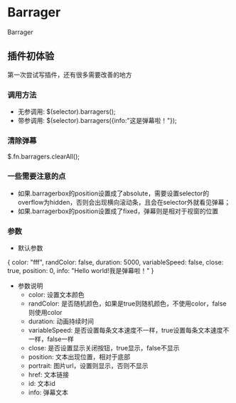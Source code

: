 # Barrager
Barrager
## 插件初体验
第一次尝试写插件，还有很多需要改善的地方
### 调用方法
- 无参调用:
$(selector).barragers();
- 带参调用:
$(selector).barragers({info:"这是弹幕啦！"});
### 清除弹幕
$.fn.barragers.clearAll();
### 一些需要注意的点
- 如果.barragerbox的position设置成了absolute，需要设置selector的overflow为hidden，否则会出现横向滚动条，且会在selector外就看见弹幕；
- 如果.barragerbox的position设置成了fixed，弹幕则是相对于视窗的位置
### 参数
- 默认参数

{
  color: "fff",
  randColor: false,
  duration: 5000,
  variableSpeed: false,
  close: true,
  position: 0,
  info: "Hello world!我是弹幕啦！"
}
- 参数说明
  - color: 设置文本颜色
  - randColor: 是否随机颜色，如果是true则随机颜色，不使用color，false则使用color
  - duration: 动画持续时间
  - variableSpeed: 是否设置每条文本速度不一样，true设置每条文本速度不一样，false一样
  - close: 是否设置显示关闭按钮，true显示，false不显示
  - position: 文本出现位置，相对于底部
  - portrait: 图片url，设置则显示，否则不显示
  - href: 文本链接
  - id: 文本id
  - info: 弹幕文本
